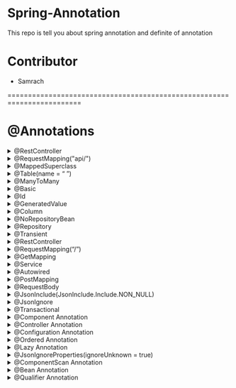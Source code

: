 # Spring-Annotation
This repo is tell you about spring annotation and definite of annotation

# Contributor
- Samrach
<div>========================================================================</div>

# @Annotations

<details>
<summary>@RestController</summary>
<p>
  ប្រើសម្រាប់ កំណត់ថា class មួយណាដែលជា controller class ឬកំណត់ទីតាំងដើម្បី ស្គាល់ controller
</p>
</details>
<details>
<summary>@RequestMapping("api/")</summary>
<p>
  សម្រាប់ Request rout ទៅ endpoint ណាមួយ
</p>
</details>
<details>
<summary>@MappedSuperclass</summary>
<p>
  ប្រើសម្រាប់ចែកfields មានន័យថា យើងមាន class មួយជាមេ ឬentity មួយជាមេ សម្រាប់ចែក fields ដែលមាននៅក្នុង Base Entity ទៅកាន់ Entity កូនៗ
</p>
</details>
<details>
<summary>@Table(name = “ ”)</summary>
<p>
  សម្រាប់ដាក់ឈ្មោះទៅឲ្យ Entity
</p>
</details>
<details>
<summary>@ManyToMany</summary>
<p>
  សម្រាប់ ចងrelationship, FetchType.LAZY សម្រាប់ទាញ entity មកហើយយើងចង់ទាញ row ដែលនៅក្នុង entity នោះមកអត់, មានន័យថា បើគេអត់ហៅ FetchType.LAZY មកប្រើទេ គឺអត់ទាញ data មកទេ
</p>
</details>
<details>
<summary>@Basic</summary>
<p>
  សម្រាប់ default column នៅក្នុង Entity db។ Ex: column id មានdata type ជាlong អញ្ចឹង default វាគឺ 64, data type ជា String អញ្ចឹង default វាគឺ 255 តួអក្សរ
</p>
</details>
<details>
<summary>@Id</summary>
<p>
  សម្រាប់កំណត់ថា Column ហ្នឹងជា id
</p>
</details>
<details>
<summary>@GeneratedValue</summary>
<p>
  សម្រាប់កំណត់ការ Generate Type ID ទៅជា auto ID(auto លេខ ឬលេខអត់តាមលំដាប់) ឬទៅជា ID IDENTITY(រត់តាមលំដាប់លេខ)
</p>
</details>
<details>
<summary>@Column</summary>
<p>
  សម្រាប់កំណត់ attribute ឬcolumn នៅក្នុង Database ថាអាច null បានអត់? កំណត់ length បានប៉ុន្មាន កំណត់ unique ថា column មួយហ្នឹងជា optional ឬក៏ unique
</p>
</details>
<details>
<summary>@NoRepositoryBean</summary>
<p>
  គឺមិនឲ្យបង្កើត Bean ថ្មី
</p>
</details>
<details>
<summary>@Repository</summary>
<p>
  សម្រាប់កំណត់ ថាវាជាប្រភេទ component ដែលធ្វើការទៅលើ repository ។ ហើយត្រូវ Extend ចេញពី JpaRepository មួយទៀតទើបដំណើរការបាន Ex: CategoryRepository: JpaRespository<CategoryEntity, Long> (ចំណាំ <name_entity, type_id ជាអីគេ>) បើ type ជា Long ត្រូវដាក់ Long បើជា String ត្រូវដាក់ String… 
</p>
</details>
<details>
<summary>@Transient</summary>
<p>
  កុំឲ្យ data របស់ variable or function calculate វា store នៅក្នុង db
</p>
</details> 
<details>
<summary>@RestController</summary>
<p>
  សម្រាប់កំណត់ថា វាជាប្រភេទ Controller ហើយបង្កើតជា API ទៀត
</p>
</details> 
<details>
<summary>@RequestMapping(“/”)</summary>
<p>
  សម្រាប់បញ្ជាក់ថា ឲ្យវាស្ថិតនៅ endpoint ណាមួយ
</p>
</details>
<details>
<summary>@GetMapping</summary>
<p>
  សម្រាប់ទៅ get ឬចូលទៅ endpoint ណាមួយដែលយើងចង់ get ។ ហើយ @GetMapping យើងអាចដាក់ rout បន្តបានទៀត Ex: @GetMapping(“/get”)
</p>
</details>
<details>
<summary>@Service</summary>
<p>
  សម្រាប់កំណត់ថា class interface មួយហ្នឹងជា service
</p>
</details>
<details>
<summary>@Autowired</summary>
<p>
  សម្រាប់ inject dependencies យកមកប្រើបា្រស់
</p>
</details>
<details>
<summary>@PostMapping</summary>
<p>
  សម្រាប់ បញ្ជួនឬ post ទៅកាន់ endpoint ឬrout ណាមួយ
</p>
</details>
<details>
<summary>@RequestBody</summary>
<p>
  សម្រាប់ ស្នើសុំ ឬrequest ទិន្នន័យណាដែលយើង ចង់បង្កើតដើម្បីឲ្យ user អាចបញ្ចូលទិន្នន័យបាន
</p>
</details>
<details>
<summary>@JsonInclude(JsonInclude.Include.NON_NULL)</summary>
<p>
  បើសិនជា Field page វា Null ចឹង @JsonInclude អត់ឲ្យ Properties ចេញមកទេ, ទាល់តែវាអត់ null បានឲ្យចេញមក
</p>
</details>
<details>
<summary>@JsonIgnore</summary>
<p>
  hide data មិនចង់បង្ហាញ client ឃើញ។ Ex: ដូចជា password, date of birth, etc
</p>
</details>
<details>
<summary>@Transactional</summary>
<p>
  ប្រើសម្រាប់ ការធ្វើប្រតិបត្តិការអ្វីមួយ ដោយក្នុងប្រតិបត្តិការនោះមាន Process ២ ឬ ច្រើនជាងនេះ Process ទី១ update table user, និង process ទី២ update table invoice អញ្ចឹង អាពីរ process នេះ បើមួយណា update មិន success ទេ វានិង role back មកវិញទាំងអស់, វាអត់ update មួយ ហើយមួយទៀត អត់ update ទេ និយាយទៅដូចឈ្នាប់ AND ដែរ បើវាពិតត្រូវពិតទាំងអស់។
</p>
</details>
<details>
<summary>@Component Annotation</summary>
<p>
  គឺជាមេ ពពួក (@Repository, @Service, @Controller)
</p>
</details>
<details>
<summary>@Controller Annotation</summary>
<p>
</p>
</details>
<details>
<summary>@Configuration Annotation</summary>
<p>
  សម្រាប់ ឲ្យ spring boot ជាអ្នកធ្វើការ configure ជំនួសដោយគ្រាន់តែ ដាក់ annotation មួយនេះ នៅលើ class config
</p>
</details>
<details>
<summary>@Ordered Annotation</summary>
<p>
  សម្រាប់ប្រើនៅលើពពួក component ឬក៏ bean ដើម្បីធ្វើការ sort នៅពេលប្រកាស់ពពួក class ទាំងនោះ មានន័យថា នៅពេលដែល start-up application @Ordered វាជាអ្នកធ្វើការតម្រៀបថាតើ class ណាបង្កើតមុន ហើយ class ណាបង្កើតបន្តបន្ទាប់ 
</p>
</details>
<details>
<summary>@Lazy Annotation</summary>
<p>
  សម្រាប់ប្រើនៅលើ bean, configuration ឬ component class (ពពួកមេ class)។ នៅពេលដែល application start-up running ឬ ចាប់ផ្ដើម run project, class ដែលបានដាក់ @Lazy គឺមិនត្រូវបាន initialize ទេ ឬមិនត្រូវប្រកាសមុនប្រើប្រាស់នោះទេ។ វាចាប់ផ្ដើម បង្កើត ឬ initialize នៅពេលដែលយើងហៅ class ដែលមាន @Lazy ទៅប្រើប្រាស់។
</p>
</details>
<details>
<summary>@JsonIgnoreProperties(ignoreUnknown = true)</summary>
<p>
  ប្រើសម្រាប់ថាឧទាហរណ៍ពេលយើង object នឹងចូល database ឧបមារថា save ចូលមាន field id, name អីចឹងទៅ ហើយស្រាប់តែលើកក្រោយយើងថែម sex មួយទៀត ចឹងបើយើងប្រើ jsonIgnoreproperties នឹងគឹវាអត់ error អីទេ តែបើអត់ប្រើ វានឹង error ថាវារក field sex ទិន្នន័យចាស់ៗអត់ឃើញ ចឹងវាតម្រូវឲ្យយើងទៅដាក់ field sex នៅគ្រប់ទិន្នន័យចាស់ៗទាំងអស់។ 
</p>
</details>
<details>
<summary>@ComponentScan Annotation</summary> 
<p>
ភាគច្រើន ប្រើនៅកន្លែង config file ដែលយើងចង់ឲ្យវា scan នូវ package ណាមួយ (អាចដាក់ ឈ្មោះជា package ក៏បាន ឬជាឈ្មោះ class ក៏បាន ហើយអាច ប្រើបានជា multiple បានទៀត)
Example in java code:
</p>
</details>
<details>
<summary>@Bean Annotation</summary> 
<p>
សម្រាប់ ដាក់នៅលើ function ណា ដែលយើងចង់ឲ្យវាក្លាយទៅជា bean, Bean មានន័យថា object មួយដែលយើងយកមកប្រកាស់ជា public ដែលនៅក្នុង project ទាំងមូល កន្លែងណាក៏អាច ហៅប្រើវាបានដែរ ហើយវាប្រកាស់ តែម្ដងទេ (Singleton)
</p>
</details>
<details>
<summary>@Qualifier Annotation</summary>
<p>
មានន័យថា នៅពេលមាន ប្រភេទ Bean លើសពីមួយដែល Bean នោះវាជា ប្រភេទដូចគ្នា ឬ Bean តែមួយនៅក្នុង Spring Applicaton Context យើងត្រូវប្រើប្រាស់ qualifier ដើម្បីបញ្ជាក់ ឈ្មោះផ្សេងគ្នា មានន័យថា មាន Bean ពីរ ផ្សេងគ្នា ដែល Bean នោះជាប្រភេទតែមួយ
  <br>Example Code:
  
```java
public class UserService {
    private final UserRepository userRepository;

    public UserService(@Qualifier("userRepositoryImpl1") UserRepository userRepository) {
        this.userRepository = userRepository;
    }

}
```
  </p>
 </details>
